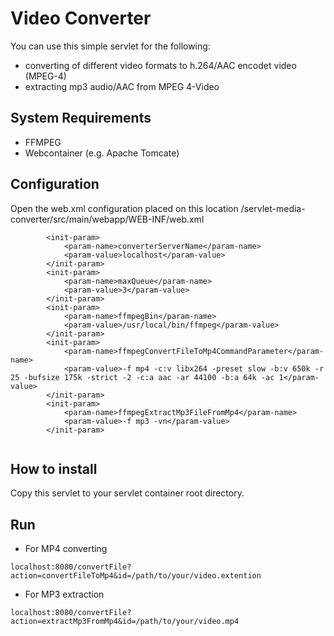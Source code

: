 # Video Converter

You can use this simple servlet for the following:
- converting of different video formats to h.264/AAC encodet video (MPEG-4)
- extracting mp3 audio/AAC from MPEG 4-Video

## System Requirements
- FFMPEG
- Webcontainer (e.g. Apache Tomcate)

## Configuration
Open the web.xml configuration placed on this location 
/servlet-media-converter/src/main/webapp/WEB-INF/web.xml

```
		<init-param>
			<param-name>converterServerName</param-name>
			<param-value>localhost</param-value>
		</init-param>
		<init-param>
			<param-name>maxQueue</param-name>
			<param-value>3</param-value>
		</init-param>
		<init-param>
			<param-name>ffmpegBin</param-name>
			<param-value>/usr/local/bin/ffmpeg</param-value>
		</init-param>
	    <init-param>
	      	<param-name>ffmpegConvertFileToMp4CommandParameter</param-name>
	      	<param-value>-f mp4 -c:v libx264 -preset slow -b:v 650k -r 25 -bufsize 175k -strict -2 -c:a aac -ar 44100 -b:a 64k -ac 1</param-value>
	    </init-param>
	    <init-param>
	      	<param-name>ffmpegExtractMp3FileFromMp4</param-name>
	      	<param-value>-f mp3 -vn</param-value>
	    </init-param>
      
```

## How to install
Copy this servlet to your servlet container root directory.

## Run
- For MP4 converting
```
localhost:8080/convertFile?action=convertFileToMp4&id=/path/to/your/video.extention
```

- For MP3 extraction 
```
localhost:8080/convertFile?action=extractMp3FromMp4&id=/path/to/your/video.mp4
```
